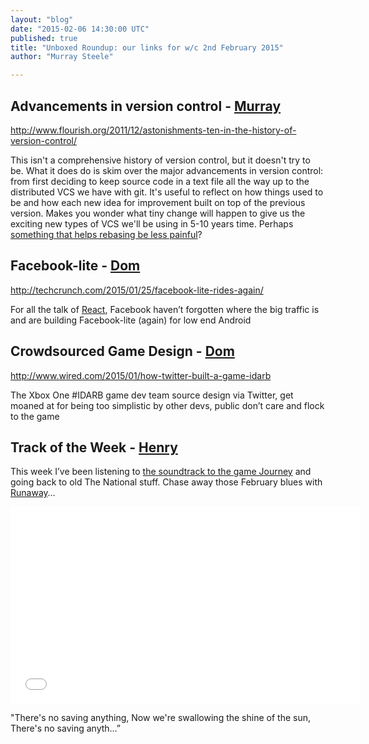 ```yaml
---
layout: "blog"
date: "2015-02-06 14:30:00 UTC"
published: true
title: "Unboxed Roundup: our links for w/c 2nd February 2015"
author: "Murray Steele"

---
```


## Advancements in version control - [Murray](http://www.unboxedconsulting.com/people/murray-steele)  http://www.flourish.org/2011/12/astonishments-ten-in-the-history-of-version-control/  This isn't a comprehensive history of version control, but it doesn't try to be. What it does do is skim over the major advancements in version control: from first deciding to keep source code in a text file all the way up to the distributed VCS we have with git. It's useful to reflect on how things used to be and how each new idea for improvement built on top of the previous version. Makes you wonder what tiny change will happen to give us the exciting new types of VCS we'll be using in 5-10 years time. Perhaps [something that helps rebasing be less painful](https://medium.com/@porteneuve/fix-conflicts-only-once-with-git-rerere-7d116b2cec67)?   ## Facebook-lite - [Dom](http://www.unboxedconsulting.com/people/dominic-mason)  http://techcrunch.com/2015/01/25/facebook-lite-rides-again/  For all the talk of [React](http://facebook.github.io/react/blog/2013/06/05/why-react.html), Facebook haven’t forgotten where the big traffic is and are building Facebook-lite (again) for low end Android  ## Crowdsourced Game Design - [Dom](http://www.unboxedconsulting.com/people/dominic-mason)  http://www.wired.com/2015/01/how-twitter-built-a-game-idarb  The Xbox One #IDARB game dev team source design via Twitter, get moaned at for being too simplistic by other devs, public don’t care and flock to the game  ## Track of the Week - [Henry](http://www.unboxedconsulting.com/people/henry-turner)  This week I’ve been listening to [the soundtrack to the game Journey](https://www.youtube.com/watch?v=M3hFN8UrBPw) and going back to old The National stuff. Chase away those February blues with [Runaway](https://www.youtube.com/watch?v=3dC4bHlNCr4)… <iframe width="560" height="315" src="//www.youtube.com/embed/3dC4bHlNCr4" frameborder="0" allowfullscreen></iframe>  "There's no saving anything, Now we're swallowing the shine of the sun, There's no saving anyth…”


